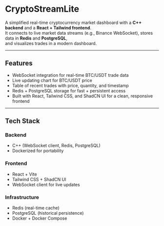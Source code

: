 # CryptoStreamLite

A simplified real-time cryptocurrency market dashboard with a **C++ backend** and a **React + Tailwind frontend**.  
It connects to live market data streams (e.g., Binance WebSocket), stores data in **Redis** and **PostgreSQL**,  
and visualizes trades in a modern dashboard.

---

## Features
- WebSocket integration for real-time BTC/USDT trade data  
- Live updating chart for BTC/USDT price  
- Table of recent trades with price, quantity, and timestamp  
- Redis + PostgreSQL storage for fast + persistent access  
- Built with React, Tailwind CSS, and ShadCN UI for a clean, responsive frontend  

---

## Tech Stack

### Backend
- C++ (WebSocket client, Redis, PostgreSQL)  
- Dockerized for portability  

### Frontend
- React + Vite  
- Tailwind CSS + ShadCN UI  
- WebSocket client for live updates  

### Infrastructure
- Redis (real-time cache)  
- PostgreSQL (historical persistence)  
- Docker + Docker Compose  

